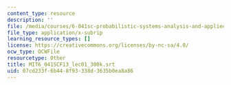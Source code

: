 ```yaml
---
content_type: resource
description: ''
file: /media/courses/6-041sc-probabilistic-systems-analysis-and-applied-probability-fall-2013/07cd233f6b448f93338d3635b0ea8a86_MIT6_041SCF13_lec01_300k.srt
file_type: application/x-subrip
learning_resource_types: []
license: https://creativecommons.org/licenses/by-nc-sa/4.0/
ocw_type: OCWFile
resourcetype: Other
title: MIT6_041SCF13_lec01_300k.srt
uid: 07cd233f-6b44-8f93-338d-3635b0ea8a86
---
```

